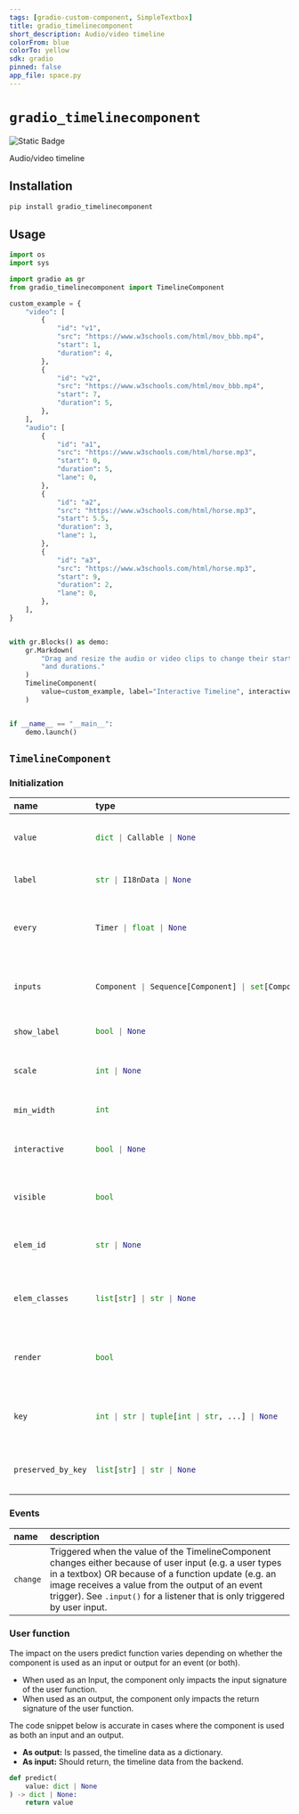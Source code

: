 ```yaml
---
tags: [gradio-custom-component, SimpleTextbox]
title: gradio_timelinecomponent
short_description: Audio/video timeline
colorFrom: blue
colorTo: yellow
sdk: gradio
pinned: false
app_file: space.py
---
```


# `gradio_timelinecomponent`
<img alt="Static Badge" src="https://img.shields.io/badge/version%20-%200.0.1%20-%20orange">  

Audio/video timeline

## Installation

```bash
pip install gradio_timelinecomponent
```

## Usage

```python
import os
import sys

import gradio as gr
from gradio_timelinecomponent import TimelineComponent

custom_example = {
    "video": [
        {
            "id": "v1",
            "src": "https://www.w3schools.com/html/mov_bbb.mp4",
            "start": 1,
            "duration": 4,
        },
        {
            "id": "v2",
            "src": "https://www.w3schools.com/html/mov_bbb.mp4",
            "start": 7,
            "duration": 5,
        },
    ],
    "audio": [
        {
            "id": "a1",
            "src": "https://www.w3schools.com/html/horse.mp3",
            "start": 0,
            "duration": 5,
            "lane": 0,
        },
        {
            "id": "a2",
            "src": "https://www.w3schools.com/html/horse.mp3",
            "start": 5.5,
            "duration": 3,
            "lane": 1,
        },
        {
            "id": "a3",
            "src": "https://www.w3schools.com/html/horse.mp3",
            "start": 9,
            "duration": 2,
            "lane": 0,
        },
    ],
}


with gr.Blocks() as demo:
    gr.Markdown(
        "Drag and resize the audio or video clips to change their start times "
        "and durations."
    )
    TimelineComponent(
        value=custom_example, label="Interactive Timeline", interactive=True
    )


if __name__ == "__main__":
    demo.launch()

```

## `TimelineComponent`

### Initialization

<table>
<thead>
<tr>
<th align="left">name</th>
<th align="left" style="width: 25%;">type</th>
<th align="left">default</th>
<th align="left">description</th>
</tr>
</thead>
<tbody>
<tr>
<td align="left"><code>value</code></td>
<td align="left" style="width: 25%;">

```python
dict | Callable | None
```

</td>
<td align="left"><code>None</code></td>
<td align="left">A dictionary representing the timeline data.</td>
</tr>

<tr>
<td align="left"><code>label</code></td>
<td align="left" style="width: 25%;">

```python
str | I18nData | None
```

</td>
<td align="left"><code>None</code></td>
<td align="left">The label for this component.</td>
</tr>

<tr>
<td align="left"><code>every</code></td>
<td align="left" style="width: 25%;">

```python
Timer | float | None
```

</td>
<td align="left"><code>None</code></td>
<td align="left">Continuously calls `value` to recalculate it if `value` is a</td>
</tr>

<tr>
<td align="left"><code>inputs</code></td>
<td align="left" style="width: 25%;">

```python
Component | Sequence[Component] | set[Component] | None
```

</td>
<td align="left"><code>None</code></td>
<td align="left">Components that are used as inputs to calculate `value` if</td>
</tr>

<tr>
<td align="left"><code>show_label</code></td>
<td align="left" style="width: 25%;">

```python
bool | None
```

</td>
<td align="left"><code>None</code></td>
<td align="left">If True, will display label.</td>
</tr>

<tr>
<td align="left"><code>scale</code></td>
<td align="left" style="width: 25%;">

```python
int | None
```

</td>
<td align="left"><code>None</code></td>
<td align="left">Relative size compared to adjacent Components.</td>
</tr>

<tr>
<td align="left"><code>min_width</code></td>
<td align="left" style="width: 25%;">

```python
int
```

</td>
<td align="left"><code>160</code></td>
<td align="left">Minimum pixel width.</td>
</tr>

<tr>
<td align="left"><code>interactive</code></td>
<td align="left" style="width: 25%;">

```python
bool | None
```

</td>
<td align="left"><code>None</code></td>
<td align="left">If True, the timeline will be interactive.</td>
</tr>

<tr>
<td align="left"><code>visible</code></td>
<td align="left" style="width: 25%;">

```python
bool
```

</td>
<td align="left"><code>True</code></td>
<td align="left">If False, component will be hidden.</td>
</tr>

<tr>
<td align="left"><code>elem_id</code></td>
<td align="left" style="width: 25%;">

```python
str | None
```

</td>
<td align="left"><code>None</code></td>
<td align="left">An optional string that is assigned as the id of this</td>
</tr>

<tr>
<td align="left"><code>elem_classes</code></td>
<td align="left" style="width: 25%;">

```python
list[str] | str | None
```

</td>
<td align="left"><code>None</code></td>
<td align="left">An optional list of strings that are assigned as the</td>
</tr>

<tr>
<td align="left"><code>render</code></td>
<td align="left" style="width: 25%;">

```python
bool
```

</td>
<td align="left"><code>True</code></td>
<td align="left">If False, component will not be rendered in the Blocks</td>
</tr>

<tr>
<td align="left"><code>key</code></td>
<td align="left" style="width: 25%;">

```python
int | str | tuple[int | str, ...] | None
```

</td>
<td align="left"><code>None</code></td>
<td align="left">A key to identify the component across re-renders.</td>
</tr>

<tr>
<td align="left"><code>preserved_by_key</code></td>
<td align="left" style="width: 25%;">

```python
list[str] | str | None
```

</td>
<td align="left"><code>"value"</code></td>
<td align="left">A list of parameters to preserve across</td>
</tr>
</tbody></table>


### Events

| name | description |
|:-----|:------------|
| `change` | Triggered when the value of the TimelineComponent changes either because of user input (e.g. a user types in a textbox) OR because of a function update (e.g. an image receives a value from the output of an event trigger). See `.input()` for a listener that is only triggered by user input. |



### User function

The impact on the users predict function varies depending on whether the component is used as an input or output for an event (or both).

- When used as an Input, the component only impacts the input signature of the user function.
- When used as an output, the component only impacts the return signature of the user function.

The code snippet below is accurate in cases where the component is used as both an input and an output.

- **As output:** Is passed, the timeline data as a dictionary.
- **As input:** Should return, the timeline data from the backend.

 ```python
 def predict(
     value: dict | None
 ) -> dict | None:
     return value
 ```
 
